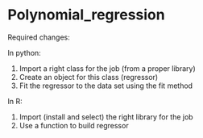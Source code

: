# Polynomial_regression
Required changes:

In python:
1. Import a right class for the job (from a proper library)
2. Create an object for this class (regressor)
3. Fit the regressor to the data set using the fit method

In R:
1. Import (install and select) the right library for the job
2. Use a function to build regressor
